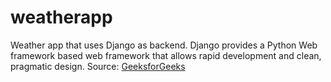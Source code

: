 # weatherapp
 Weather app that uses Django as backend. Django provides a Python Web framework based web framework that allows rapid development and clean, pragmatic design.
Source: <a href="https://www.geeksforgeeks.org/weather-app-using-django-python/" target="_blank"> GeeksforGeeks </a>
